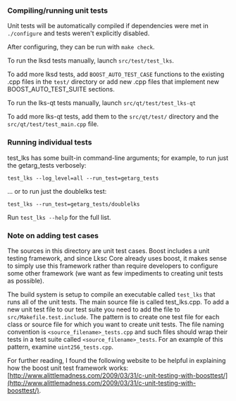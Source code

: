 ### Compiling/running unit tests

Unit tests will be automatically compiled if dependencies were met in `./configure`
and tests weren't explicitly disabled.

After configuring, they can be run with `make check`.

To run the lksd tests manually, launch `src/test/test_lks`.

To add more lksd tests, add `BOOST_AUTO_TEST_CASE` functions to the existing
.cpp files in the `test/` directory or add new .cpp files that
implement new BOOST_AUTO_TEST_SUITE sections.

To run the lks-qt tests manually, launch `src/qt/test/test_lks-qt`

To add more lks-qt tests, add them to the `src/qt/test/` directory and
the `src/qt/test/test_main.cpp` file.

### Running individual tests

test_lks has some built-in command-line arguments; for
example, to run just the getarg_tests verbosely:

    test_lks --log_level=all --run_test=getarg_tests

... or to run just the doublelks test:

    test_lks --run_test=getarg_tests/doublelks

Run `test_lks --help` for the full list.

### Note on adding test cases

The sources in this directory are unit test cases.  Boost includes a
unit testing framework, and since Lksc Core already uses boost, it makes
sense to simply use this framework rather than require developers to
configure some other framework (we want as few impediments to creating
unit tests as possible).

The build system is setup to compile an executable called `test_lks`
that runs all of the unit tests.  The main source file is called
test_lks.cpp. To add a new unit test file to our test suite you need
to add the file to `src/Makefile.test.include`. The pattern is to create 
one test file for each class or source file for which you want to create 
unit tests.  The file naming convention is `<source_filename>_tests.cpp` 
and such files should wrap their tests in a test suite 
called `<source_filename>_tests`. For an example of this pattern, 
examine `uint256_tests.cpp`.

For further reading, I found the following website to be helpful in
explaining how the boost unit test framework works:
[http://www.alittlemadness.com/2009/03/31/c-unit-testing-with-boosttest/](http://www.alittlemadness.com/2009/03/31/c-unit-testing-with-boosttest/).
